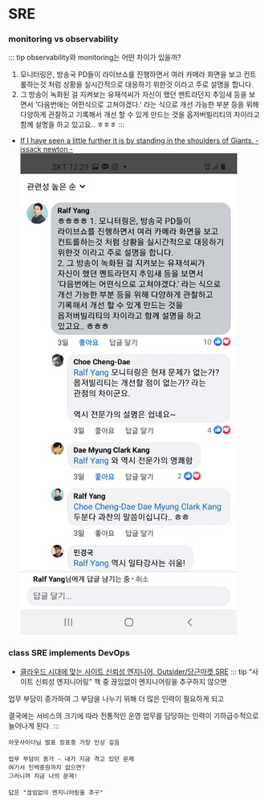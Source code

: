 # SRE 
### monitoring vs observability
::: tip observability와 monitoring는 어떤 차이가 있을까?
1. 모니터링은, 방송국 PD들이 라이브쇼를 진행하면서 여러 카메라 화면을 보고 컨트롤하는것 처럼 상황을 실시간적으로 대응하기 위한것 이라고 주로 설명을 합니다.
2. 그 방송이 녹화된 걸 지켜보는 유재석씨가 자신이 했던 멘트라던지 추임새 등을 보면서 '다음번에는 어떤식으로 고쳐야겠다.' 라는 식으로 개선 가능한 부분 등을 위해 다양하게 관찰하고 기록해서 개선 할 수 있게 만드는 것을 옵저버빌리티의 차이라고 함께 설명을 하고 있고요.. ㅎㅎㅎ
:::
-  [If I have seen a little further it is by standing in the shoulders of Giants. - issack newton -](https://dayofblog.pe.kr/758)
![observability vs monitoring](../../../../images/tech/observabilityVSmonitoring.jpeg)

### class SRE implements DevOps
- [클라우드 시대에 맞는 사이트 신뢰성 엔지니어, Outsider/당근마켓 SRE](https://docs.google.com/presentation/d/1-kA1N_7kCwJTwBizE3KJ6AhHghGqI8WZfMkBr0WuqWo/edit#slide=id.g13fe81ef2f1_18_42)
::: tip “사이트 신뢰성 엔지니어링" 책 중
끊임없이 엔지니어링을 추구하지 않으면

업무 부담이 증가하여 그 부담을 나누기 위해
더 많은 인력이 필요하게 되고

결국에는 서비스의 크기에 따라
전통적인 운영 업무를 담당하는 인력이 기하급수적으로 늘어나게 된다.
:::
```
아웃사이더님 발표 장표중 가장 인상 깊음

업무 부담이 증가 - 내가 지금 격고 있던 문제
여기서 인력충원까지 없으면?
그러니까 지금 나의 문제!

답은 "끊임없이 엔지니어링을 추구"
```
